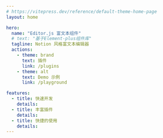 ```yaml
---
# https://vitepress.dev/reference/default-theme-home-page
layout: home

hero:
  name: "Editor.js 富文本组件"
  # text: "基于Element-plus组件库"
  tagline: Notion 风格富文本编辑器
  actions:
    - theme: brand
      text: 插件
      link: /plugins
    - theme: alt
      text: Demo 示例
      link: /playground

features:
  - title: 快速开发
    details: 
  - title: 丰富插件
    details: 
  - title: 快捷的使用
    details: 
---
```


